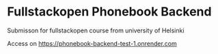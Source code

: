 # Fullstackopen Phonebook Backend

Submisson for fullstackopen course from university of Helsinki

Access on <https://phonebook-backend-test-1.onrender.com>

